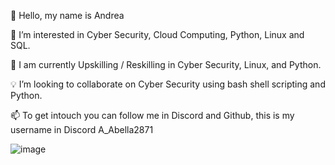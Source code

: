 
👋  Hello, my name is Andrea 

👀  I’m interested in Cyber Security, Cloud Computing, Python, Linux and SQL. 

🚀  I am currently Upskilling / Reskilling in Cyber Security, Linux, and Python. 

💡  I’m looking to collaborate on Cyber Security using bash shell scripting and Python.

📫  To get intouch you can follow me in Discord and Github, this is my username in Discord  A_Abella2871


![image](https://github.com/AAbella7529/AAbella7529/assets/158771536/a9c75b8e-0725-4ddc-9a1c-0519a7ba6a81)







<!---
AAbella7529/AAbella7529 is a ✨ special ✨ repository because its `README.md` (this file) appears on your GitHub profile.
You can click the Preview link to take a look at your changes.
--->

